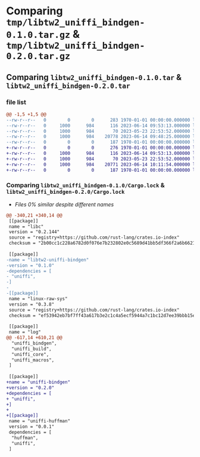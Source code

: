 # Comparing `tmp/libtw2_uniffi_bindgen-0.1.0.tar.gz` & `tmp/libtw2_uniffi_bindgen-0.2.0.tar.gz`

## Comparing `libtw2_uniffi_bindgen-0.1.0.tar` & `libtw2_uniffi_bindgen-0.2.0.tar`

### file list

```diff
@@ -1,5 +1,5 @@
--rw-r--r--   0        0        0      283 1970-01-01 00:00:00.000000 libtw2_uniffi_bindgen-0.1.0/Cargo.toml
--rw-r--r--   0     1000      984      116 2023-06-14 09:53:13.000000 libtw2_uniffi_bindgen-0.1.0/pyproject.toml
--rw-r--r--   0     1000      984       70 2023-05-23 22:53:52.000000 libtw2_uniffi_bindgen-0.1.0/src/main.rs
--rw-r--r--   0     1000      984    20778 2023-06-14 09:48:25.000000 libtw2_uniffi_bindgen-0.1.0/Cargo.lock
--rw-r--r--   0        0        0      187 1970-01-01 00:00:00.000000 libtw2_uniffi_bindgen-0.1.0/PKG-INFO
+-rw-r--r--   0        0        0      276 1970-01-01 00:00:00.000000 libtw2_uniffi_bindgen-0.2.0/Cargo.toml
+-rw-r--r--   0     1000      984      116 2023-06-14 09:53:13.000000 libtw2_uniffi_bindgen-0.2.0/pyproject.toml
+-rw-r--r--   0     1000      984       70 2023-05-23 22:53:52.000000 libtw2_uniffi_bindgen-0.2.0/src/main.rs
+-rw-r--r--   0     1000      984    20771 2023-06-14 10:11:54.000000 libtw2_uniffi_bindgen-0.2.0/Cargo.lock
+-rw-r--r--   0        0        0      187 1970-01-01 00:00:00.000000 libtw2_uniffi_bindgen-0.2.0/PKG-INFO
```

### Comparing `libtw2_uniffi_bindgen-0.1.0/Cargo.lock` & `libtw2_uniffi_bindgen-0.2.0/Cargo.lock`

 * *Files 0% similar despite different names*

```diff
@@ -340,21 +340,14 @@
 [[package]]
 name = "libc"
 version = "0.2.144"
 source = "registry+https://github.com/rust-lang/crates.io-index"
 checksum = "2b00cc1c228a6782d0f076e7b232802e0c5689d41bb5df366f2a6b6621cfdfe1"
 
 [[package]]
-name = "libtw2-uniffi-bindgen"
-version = "0.1.0"
-dependencies = [
- "uniffi",
-]
-
-[[package]]
 name = "linux-raw-sys"
 version = "0.3.8"
 source = "registry+https://github.com/rust-lang/crates.io-index"
 checksum = "ef53942eb7bf7ff43a617b3e2c1c4a5ecf5944a7c1bc12d7ee39bbb15e5c1519"
 
 [[package]]
 name = "log"
@@ -617,14 +610,21 @@
  "uniffi_bindgen",
  "uniffi_build",
  "uniffi_core",
  "uniffi_macros",
 ]
 
 [[package]]
+name = "uniffi-bindgen"
+version = "0.2.0"
+dependencies = [
+ "uniffi",
+]
+
+[[package]]
 name = "uniffi-huffman"
 version = "0.0.1"
 dependencies = [
  "huffman",
  "uniffi",
 ]
```

